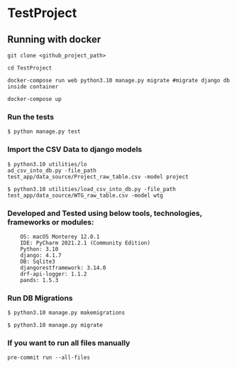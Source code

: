 # TestProject


## Running with docker

```
git clone <github_project_path>

cd TestProject

docker-compose run web python3.10 manage.py migrate #migrate django db inside container

docker-compose up

```

### Run the tests
```
$ python manage.py test
```

### Import the CSV Data to django models
```
$ python3.10 utilities/lo
ad_csv_into_db.py -file_path test_app/data_source/Project_raw_table.csv -model project

$ python3.10 utilities/load_csv_into_db.py -file_path test_app/data_source/WTG_raw_table.csv -model wtg
```

### Developed and Tested using below tools, technologies, frameworks or modules:
```
    OS: macOS Monterey 12.0.1
    IDE: PyCharm 2021.2.1 (Community Edition)
    Python: 3.10
    django: 4.1.7
    DB: Sqlite3
    djangorestframework: 3.14.0
    drf-api-logger: 1.1.2
    pands: 1.5.3
```


### Run DB Migrations

```
$ python3.10 manage.py makemigrations

$ python3.10 manage.py migrate
```

### If you want to run all files manually
```
pre-commit run --all-files
```